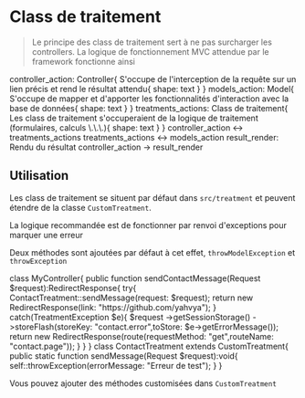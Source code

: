 # Class de traitement

> Le principe des class de traitement sert à ne pas surcharger les controllers. La logique de fonctionnement MVC attendue par le framework fonctionne ainsi

<code-block lang="d2">
controller_action: Controller{
    S'occupe de l'interception de la requête sur un lien précis et rend le résultat attendu{
        shape: text
    }
}
models_action: Model{
    S'occupe de mapper et d'apporter les fonctionnalités d'interaction avec la base de données{
        shape: text
    }
} 
treatments_actions: Class de traitement{
    Les class de traitement s'occuperaient de la logique de traitement (formulaires, calculs \.\.\.){
        shape: text
    }
}
controller_action &lt;-> treatments_actions
treatments_actions &lt;-> models_action
result_render: Rendu du résultat
controller_action -> result_render
</code-block>

## Utilisation

Les class de traitement se situent par défaut dans <code>src/treatment</code> et peuvent étendre de la classe <code>CustomTreatment</code>.

<note>La logique recommandée est de fonctionner par renvoi d'exceptions pour marquer une erreur</note>

Deux méthodes sont ajoutées par défaut à cet effet, <code>throwModelException</code> et <code>throwException</code>

<procedure title="Exemple d'implémentation">
<step>
<code-block lang="php">
class MyController{
    public function sendContactMessage(Request $request):RedirectResponse{
        try{
            ContactTreatment::sendMessage(request: $request);
            return new RedirectResponse(link: "https://github.com/yahvya");
        }
        catch(TreatmentException $e){
            $request
                ->getSessionStorage()
                ->storeFlash(storeKey: "contact.error",toStore: $e->getErrorMessage());
            return new RedirectResponse(route(requestMethod: "get",routeName: "contact.page"));
        }
    }
}
</code-block>
</step>
<step>
<code-block lang="php">
class ContactTreatment extends CustomTreatment{
    public static function sendMessage(Request $request):void{
        self::throwException(errorMessage: "Erreur de test");
    }
}
</code-block>
</step>
</procedure>

<note>Vous pouvez ajouter des méthodes customisées dans <code>CustomTreatment</code></note>